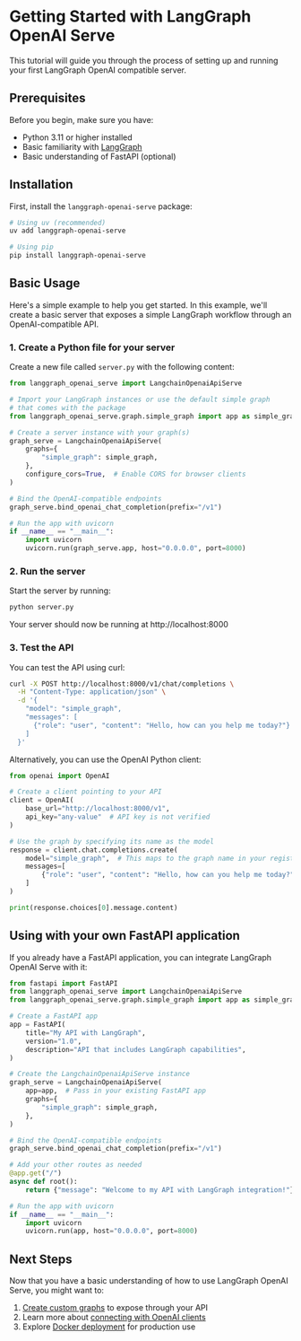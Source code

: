 # Getting Started with LangGraph OpenAI Serve

This tutorial will guide you through the process of setting up and running your first LangGraph OpenAI compatible server.

## Prerequisites

Before you begin, make sure you have:

- Python 3.11 or higher installed
- Basic familiarity with [LangGraph](https://github.com/langchain-ai/langgraph)
- Basic understanding of FastAPI (optional)

## Installation

First, install the `langgraph-openai-serve` package:

```bash
# Using uv (recommended)
uv add langgraph-openai-serve

# Using pip
pip install langgraph-openai-serve
```

## Basic Usage

Here's a simple example to help you get started. In this example, we'll create a basic server that exposes a simple LangGraph workflow through an OpenAI-compatible API.

### 1. Create a Python file for your server

Create a new file called `server.py` with the following content:

```python
from langgraph_openai_serve import LangchainOpenaiApiServe

# Import your LangGraph instances or use the default simple graph
# that comes with the package
from langgraph_openai_serve.graph.simple_graph import app as simple_graph

# Create a server instance with your graph(s)
graph_serve = LangchainOpenaiApiServe(
    graphs={
        "simple_graph": simple_graph,
    },
    configure_cors=True,  # Enable CORS for browser clients
)

# Bind the OpenAI-compatible endpoints
graph_serve.bind_openai_chat_completion(prefix="/v1")

# Run the app with uvicorn
if __name__ == "__main__":
    import uvicorn
    uvicorn.run(graph_serve.app, host="0.0.0.0", port=8000)
```

### 2. Run the server

Start the server by running:

```bash
python server.py
```

Your server should now be running at http://localhost:8000

### 3. Test the API

You can test the API using curl:

```bash
curl -X POST http://localhost:8000/v1/chat/completions \
  -H "Content-Type: application/json" \
  -d '{
    "model": "simple_graph",
    "messages": [
      {"role": "user", "content": "Hello, how can you help me today?"}
    ]
  }'
```

Alternatively, you can use the OpenAI Python client:

```python
from openai import OpenAI

# Create a client pointing to your API
client = OpenAI(
    base_url="http://localhost:8000/v1",
    api_key="any-value"  # API key is not verified
)

# Use the graph by specifying its name as the model
response = client.chat.completions.create(
    model="simple_graph",  # This maps to the graph name in your registry
    messages=[
        {"role": "user", "content": "Hello, how can you help me today?"}
    ]
)

print(response.choices[0].message.content)
```

## Using with your own FastAPI application

If you already have a FastAPI application, you can integrate LangGraph OpenAI Serve with it:

```python
from fastapi import FastAPI
from langgraph_openai_serve import LangchainOpenaiApiServe
from langgraph_openai_serve.graph.simple_graph import app as simple_graph

# Create a FastAPI app
app = FastAPI(
    title="My API with LangGraph",
    version="1.0",
    description="API that includes LangGraph capabilities",
)

# Create the LangchainOpenaiApiServe instance
graph_serve = LangchainOpenaiApiServe(
    app=app,  # Pass in your existing FastAPI app
    graphs={
        "simple_graph": simple_graph,
    },
)

# Bind the OpenAI-compatible endpoints
graph_serve.bind_openai_chat_completion(prefix="/v1")

# Add your other routes as needed
@app.get("/")
async def root():
    return {"message": "Welcome to my API with LangGraph integration!"}

# Run the app with uvicorn
if __name__ == "__main__":
    import uvicorn
    uvicorn.run(app, host="0.0.0.0", port=8000)
```

## Next Steps

Now that you have a basic understanding of how to use LangGraph OpenAI Serve, you might want to:

1. [Create custom graphs](custom-graphs.md) to expose through your API
2. Learn more about [connecting with OpenAI clients](openai-clients.md)
3. Explore [Docker deployment](../how-to-guides/docker.md) for production use
